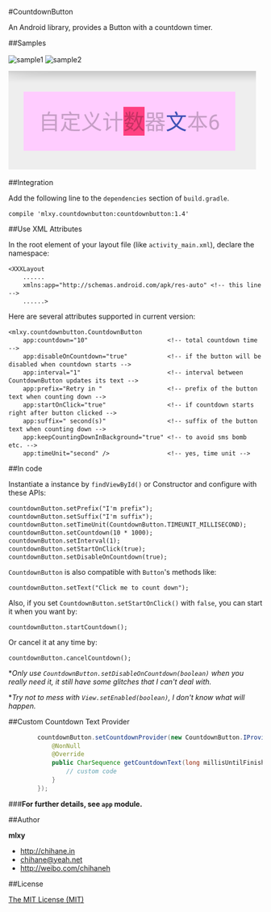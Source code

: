 #CountdownButton

An Android library, provides a Button with a countdown timer.

##Samples

<img src="http://raw.github.com/mlxy/CountdownButton/master/sample/sample1.jpg" width = "480" height = "854" alt="sample1" align=center />

<img src="http://raw.github.com/mlxy/CountdownButton/master/sample/sample2.jpg" width = "480" height = "854" alt="sample2" align=center />

![device-2016-06-05-135126.png](/sample/device-2016-06-05-135126.png)

##Integration

Add the following line to the `dependencies` section of `build.gradle`.

    compile 'mlxy.countdownbutton:countdownbutton:1.4'
    
##Use XML Attributes

In the root element of your layout file (like `activity_main.xml`), declare the namespace:

    <XXXLayout
        ......
        xmlns:app="http://schemas.android.com/apk/res-auto" <!-- this line -->
        ......>
        
Here are several attributes supported in current version:

    <mlxy.countdownbutton.CountdownButton
        app:countdown="10"              		<!-- total countdown time -->
        app:disableOnCountdown="true"   		<!-- if the button will be disabled when countdown starts -->
        app:interval="1"                		<!-- interval between CountdownButton updates its text -->
        app:prefix="Retry in "          		<!-- prefix of the button text when counting down -->
        app:startOnClick="true"         		<!-- if countdown starts right after button clicked -->
        app:suffix=" second(s)"         		<!-- suffix of the button text when counting down -->
		app:keepCountingDownInBackground="true" <!-- to avoid sms bomb etc. -->
        app:timeUnit="second" />        		<!-- yes, time unit -->
        
##In code

Instantiate a instance by `findViewById()` or Constructor and configure with these APIs:

    countdownButton.setPrefix("I'm prefix");
    countdownButton.setSuffix("I'm suffix");
    countdownButton.setTimeUnit(CountdownButton.TIMEUNIT_MILLISECOND);
    countdownButton.setCountdown(10 * 1000);
    countdownButton.setInterval(1);
    countdownButton.setStartOnClick(true);
    countdownButton.setDisableOnCountdown(true);

`CountdownButton` is also compatible with `Button`'s methods like:

    countdownButton.setText("Click me to count down");

Also, if you set `CountdownButton.setStartOnClick()` with `false`, you can start it when you want by:

    countdownButton.startCountdown();
    
Or cancel it at any time by:

    countdownButton.cancelCountdown();
    
**Only use `CountdownButton.setDisableOnCountdown(boolean)` when you really need it, it still have some glitches that I can't deal with.*

**Try not to mess with `View.setEnabled(boolean)`, I don't know what will happen.*

##Custom Countdown Text Provider

```java
        countdownButton.setCountdownProvider(new CountdownButton.IProvider() {
            @NonNull
            @Override
            public CharSequence getCountdownText(long millisUntilFinished, int timeUnit) {
                // custom code
            }
        });
```

###**For further details, see `app` module.**

##Author

**mlxy**

- <http://chihane.in>
- <chihane@yeah.net>
- <http://weibo.com/chihaneh>

##License

[The MIT License (MIT)](http://chihane.in/license/)